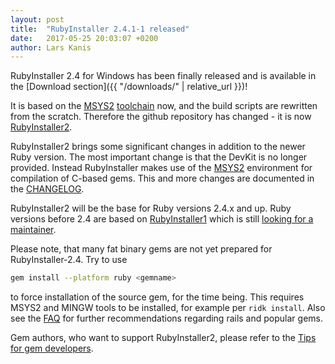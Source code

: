 ```yaml
---
layout: post
title:  "RubyInstaller 2.4.1-1 released"
date:   2017-05-25 20:03:07 +0200
author: Lars Kanis
---
```

RubyInstaller 2.4 for Windows has been finally released and is available in the [Download section]({{ "/downloads/" | relative_url }})!

It is based on the [MSYS2](http://www.msys2.org/) [toolchain](https://github.com/Alexpux/MINGW-packages) now, and the build scripts are rewritten from the scratch.
Therefore the github repository has changed - it is now [RubyInstaller2](https://github.com/oneclick/rubyinstaller2).

RubyInstaller2 brings some significant changes in addition to the newer Ruby version.
The most important change is that the DevKit is no longer provided.
Instead RubyInstaller makes use of the [MSYS2](http://www.msys2.org/) environment for compilation of C-based gems.
This and more changes are documented in the [CHANGELOG](https://github.com/oneclick/rubyinstaller2/blob/master/CHANGELOG.md).

RubyInstaller2 will be the base for Ruby versions 2.4.x and up. Ruby versions before 2.4 are based on [RubyInstaller1](https://github.com/oneclick/rubyinstaller) which is still [looking for a maintainer](https://github.com/oneclick/rubyinstaller/issues/348).

Please note, that many fat binary gems are not yet prepared for RubyInstaller-2.4. Try to use
```sh
gem install --platform ruby <gemname>
```
to force installation of the source gem, for the time being.
This requires MSYS2 and MINGW tools to be installed, for example per `ridk install`.
Also see the [FAQ](https://github.com/oneclick/rubyinstaller2/wiki/FAQ) for further recommendations regarding rails and popular gems.

Gem authors, who want to support RubyInstaller2, please refer to the [Tips for gem developers](https://github.com/oneclick/rubyinstaller2/wiki/For-gem-developers).
